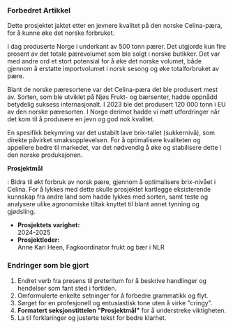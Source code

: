 ### Forbedret Artikkel

Dette prosjektet jaktet etter en jevnere kvalitet på den norske Celina-pæra, for å kunne øke det norske forbruket.

I dag produserte Norge i underkant av 500 tonn pærer. Det utgjorde kun fire prosent av det totale pærevolumet som ble solgt i norske butikker. Det var med andre ord et stort potensial for å øke det norske volumet, både gjennom å erstatte importvolumet i norsk sesong og øke totalforbruket av pære.

Blant de norske pæresortene var det Celina-pæra det ble produsert mest av. Sorten, som ble utviklet på Njøs Frukt- og bærsenter, hadde oppnådd betydelig suksess internasjonalt. I 2023 ble det produsert 120 000 tonn i EU av den norske pæresorten. I Norge derimot hadde vi møtt utfordringer når det kom til å produsere en jevn og god nok kvalitet.

En spesifikk bekymring var det ustabilt lave brix-tallet (sukkernivå), som direkte påvirket smaksopplevelsen. For å optimalisere kvaliteten og appellere bedre til markedet, var det nødvendig å øke og stabilisere dette i den norske produksjonen.

**Prosjektmål**

: Bidra til økt forbruk av norsk pære, gjennom å optimalisere brix-nivået i Celina. For å lykkes med dette skulle prosjektet kartlegge eksisterende kunnskap fra andre land som hadde lykkes med sorten, samt teste og analysere ulike agronomiske tiltak knyttet til blant annet tynning og gjødsling.

* **Prosjektets varighet:**  
  2024-2025
* **Prosjektleder:**  
  Anne Kari Heen, Fagkoordinator frukt og bær i NLR

### Endringer som ble gjort
1. Endret verb fra presens til preteritum for å beskrive handlinger og hendelser som fant sted i fortiden.
2. Omformulerte enkelte setninger for å forbedre grammatikk og flyt.
3. Sørget for en profesjonell og entusiastisk tone uten å virke "cringy".
4. **Formatert seksjonstittelen "Prosjektmål"** for å understreke viktigheten.
5. La til forklaringer og justerte tekst for bedre klarhet.